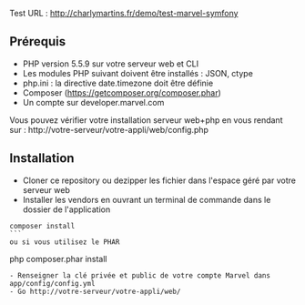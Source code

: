 Test URL : http://charlymartins.fr/demo/test-marvel-symfony

Prérequis
-------------------
- PHP version 5.5.9 sur votre serveur web et CLI
- Les modules PHP suivant doivent être installés : JSON, ctype
- php.ini : la directive date.timezone doit être définie
- Composer (https://getcomposer.org/composer.phar)
- Un compte sur developer.marvel.com

Vous pouvez vérifier votre installation serveur web+php en vous rendant sur : http://votre-serveur/votre-appli/web/config.php

Installation
-----------------------
- Cloner ce repository ou dezipper les fichier dans l'espace géré par votre serveur web
- Installer les vendors en ouvrant un terminal de commande dans le dossier de l'application
````
composer install
```
ou si vous utilisez le PHAR
````
php composer.phar install
```
- Renseigner la clé privée et public de votre compte Marvel dans app/config/config.yml 
- Go http://votre-serveur/votre-appli/web/
